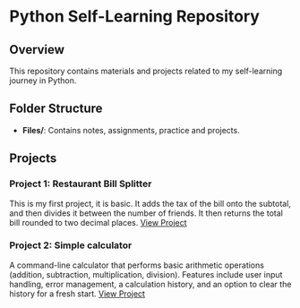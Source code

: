 # Python Self-Learning Repository

## Overview

This repository contains materials and projects related to my self-learning journey in Python.

## Folder Structure

- **Files/**: Contains notes, assignments, practice and projects.

## Projects

### Project 1: Restaurant Bill Splitter

This is my first project, it is basic. It adds the tax of the bill onto the subtotal, and then divides it between the number of friends. It then returns the total bill rounded to two decimal places.
[View Project](https://github.com/hasnain-amir/python/blob/f8989430a4a1b572c16e3a771358a603e31b99f7/Python/Projects/Completed/Restaurant%20Bill%20Splitter/Project_overview.md)

### Project 2: Simple calculator

A command-line calculator that performs basic arithmetic operations (addition, subtraction, multiplication, division). Features include user input handling, error management, a calculation history, and an option to clear the history for a fresh start.
[View Project](https://github.com/hasnain-amir/python/blob/f8989430a4a1b572c16e3a771358a603e31b99f7/Python/Projects/Completed/Simple_calculator/Project_overview.md)
